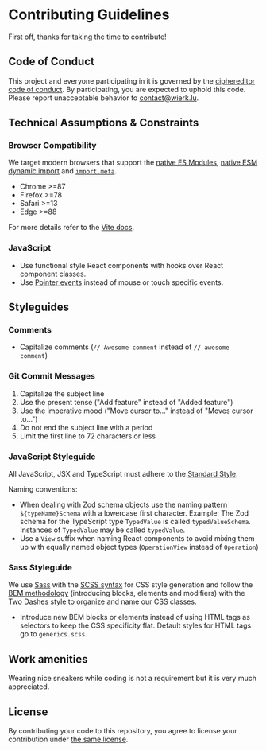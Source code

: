 
# Contributing Guidelines

First off, thanks for taking the time to contribute!

## Code of Conduct

This project and everyone participating in it is governed by the [ciphereditor code of conduct](CODE_OF_CONDUCT.md). By participating, you are expected to uphold this code. Please report unacceptable behavior to contact@wierk.lu.

## Technical Assumptions & Constraints

### Browser Compatibility

We target modern browsers that support the [native ES Modules](https://caniuse.com/es6-module), [native ESM dynamic import](https://caniuse.com/es6-module-dynamic-import) and [`import.meta`](https://caniuse.com/mdn-javascript_statements_import_meta).

- Chrome >=87
- Firefox >=78
- Safari >=13
- Edge >=88

For more details refer to the [Vite docs](https://vitejs.dev/guide/build.html#browser-compatibility).

### JavaScript

- Use functional style React components with hooks over React component classes.
- Use [Pointer events](https://developer.mozilla.org/en-US/docs/web/api/pointer_events) instead of mouse or touch specific events.

## Styleguides

### Comments

- Capitalize comments (`// Awesome comment` instead of `// awesome comment`)

### Git Commit Messages

1. Capitalize the subject line
2. Use the present tense ("Add feature" instead of "Added feature")
3. Use the imperative mood ("Move cursor to…" instead of "Moves cursor to…")
4. Do not end the subject line with a period
5. Limit the first line to 72 characters or less

### JavaScript Styleguide

All JavaScript, JSX and TypeScript must adhere to the [Standard Style](https://standardjs.com/).

Naming conventions:

- When dealing with [Zod](https://github.com/colinhacks/zod) schema objects use the naming pattern `${typeName}Schema` with a lowercase first character. Example: The Zod schema for the TypeScript type `TypedValue` is called `typedValueSchema`. Instances of `TypedValue` may be called `typedValue`.
- Use a `View` suffix when naming React components to avoid mixing them up with equally named object types (`OperationView` instead of `Operation`)


### Sass Styleguide

We use [Sass](https://sass-lang.com/) with the [SCSS syntax](https://sass-lang.com/documentation/syntax#scss) for CSS style generation and follow the [BEM methodology](https://en.bem.info/methodology/) (introducing blocks, elements and modifiers) with the [Two Dashes style](https://en.bem.info/methodology/naming-convention/#two-dashes-style) to organize and name our CSS classes.

- Introduce new BEM blocks or elements instead of using HTML tags as selectors to keep the CSS specificity flat. Default styles for HTML tags go to `generics.scss`.

## Work amenities

Wearing nice sneakers while coding is not a requirement but it is very much appreciated.

## License

By contributing your code to this repository, you agree to license your contribution under [the same license](LICENSE.txt).
